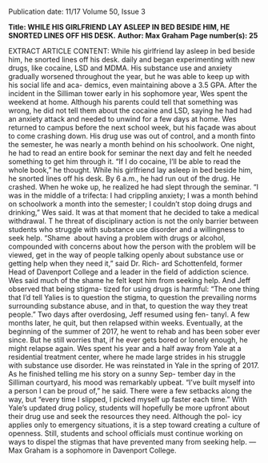 Publication date: 11/17
Volume 50, Issue 3

**Title: WHILE HIS GIRLFRIEND LAY ASLEEP IN BED BESIDE HIM, HE SNORTED LINES OFF HIS DESK.**
**Author: Max Graham**
**Page number(s): 25**

EXTRACT ARTICLE CONTENT:
While his girlfriend lay asleep in bed beside him, he snorted lines off his desk.
daily and began experimenting with new drugs, like 
cocaine, LSD and MDMA. His substance use and 
anxiety gradually worsened throughout the year, but 
he was able to keep up with his social life and aca-
demics, even maintaining above a 3.5 GPA. 
After the incident in the Silliman tower early in 
his sophomore year, Wes spent the weekend at home. 
Although his parents could tell that something was 
wrong, he did not tell them about the cocaine and 
LSD, saying he had had an anxiety attack and needed 
to unwind for a few days at home. 
Wes returned to campus before the next school 
week, but his façade was about to come crashing 
down. His drug use was out of control, and a month 
finto the semester, he was nearly a month behind on 
his schoolwork. One night, he had to read an entire 
book for seminar the next day and felt he needed 
something to get him through it. “If I do cocaine, I’ll 
be able to read the whole book,” he thought. While 
his girlfriend lay asleep in bed beside him, he snorted 
lines off his desk. By 6 a.m., he had run out of the 
drug. He crashed. When he woke up, he realized he 
had slept through the seminar. 
 “I was in the middle of a trifecta: I had crippling 
anxiety; I was a month behind on schoolwork a 
month into the semester; I couldn’t stop doing drugs 
and drinking,” Wes said. It was at that moment that 
he decided to take a medical withdrawal.
T
he threat of disciplinary action is not the only 
barrier between students who struggle with 
substance use disorder and a willingness to 
seek help. “Shame  about having a problem with 
drugs or alcohol, compounded with concerns about 
how the person with the problem will be viewed, get 
in the way of people talking openly about substance 
use or getting help when they need it,” said Dr. Rich-
ard Schottenfeld, former Head of Davenport College 
and a leader in the field of addiction science. 
Wes said much of the shame he felt kept him from 
seeking help. And Jeff observed that being stigma-
tized for using drugs is harmful: “The one thing that 
I’d tell Yalies is to question the stigma, to question 
the prevailing norms surrounding substance abuse, 
and in that, to question the way they treat people.” 
Two days after overdosing, Jeff resumed using fen-
tanyl. A few months later, he quit, but then relapsed 
within weeks. Eventually, at the beginning of the 
summer of 2017, he went to rehab and has been 
sober ever since. But he still worries that, if he ever 
gets bored or lonely enough, he might relapse again. 
Wes spent his year and a half away from Yale at 
a residential treatment center, where he made large 
strides in his struggle with substance use disorder. He 
was reinstated in Yale in the spring of 2017.  
As he finished telling me his story on a sunny Sep-
tember day in the Silliman courtyard, his mood was 
remarkably upbeat. “I’ve built myself into a person I 
can be proud of,” he said. There were a few setbacks 
along the way, but “every time I slipped, I picked 
myself up faster each time.” 
With Yale’s updated drug policy, students will 
hopefully be more upfront about their drug use 
and seek the resources they need. Although the pol-
icy applies only to emergency situations, it is a step 
toward creating a culture of openness. Still, students 
and school officials must continue working on ways 
to dispel the stigmas that have prevented many from 
seeking help.
— Max Graham is a sophomore
in Davenport College.